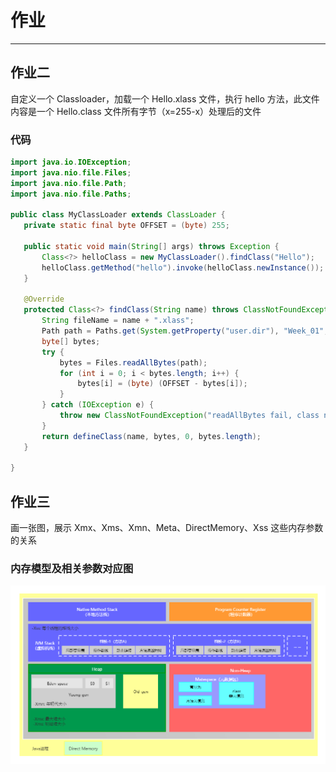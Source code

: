 # 作业
***
## 作业二
自定义一个 Classloader，加载一个 Hello.xlass 文件，执行 hello 方法，此文件内容是一个 Hello.class 文件所有字节（x=255-x）处理后的文件

 ### 代码
 
 ```java
import java.io.IOException;
import java.nio.file.Files;
import java.nio.file.Path;
import java.nio.file.Paths;

public class MyClassLoader extends ClassLoader {
    private static final byte OFFSET = (byte) 255;

    public static void main(String[] args) throws Exception {
        Class<?> helloClass = new MyClassLoader().findClass("Hello");
        helloClass.getMethod("hello").invoke(helloClass.newInstance());
    }

    @Override
    protected Class<?> findClass(String name) throws ClassNotFoundException {
        String fileName = name + ".xlass";
        Path path = Paths.get(System.getProperty("user.dir"), "Week_01", fileName);
        byte[] bytes;
        try {
            bytes = Files.readAllBytes(path);
            for (int i = 0; i < bytes.length; i++) {
                bytes[i] = (byte) (OFFSET - bytes[i]);
            }
        } catch (IOException e) {
            throw new ClassNotFoundException("readAllBytes fail, class name: " + name);
        }
        return defineClass(name, bytes, 0, bytes.length);
    }

}

```

## 作业三
画一张图，展示 Xmx、Xms、Xmn、Meta、DirectMemory、Xss 这些内存参数的关系

### 内存模型及相关参数对应图
![内存模型](https://raw.githubusercontent.com/yanmeixue/JAVA-000/main/Week_01/JVM_memory_model.png)